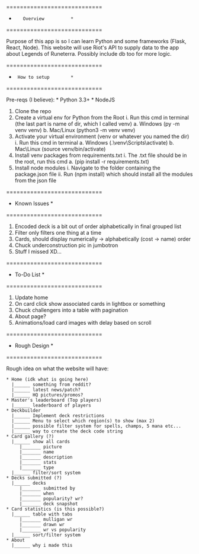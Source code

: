 ============================
*        Overview          *
============================

Purpose of this app is so I 
can learn Python and some 
frameworks (Flask, React, Node). 
This website will use Riot's
API to supply data to the app
about Legends of Runeterra. 
Possibly include db too for more
logic.

============================
*      How to setup        *
============================

Pre-reqs (I believe):
	* Python 3.3+
	* NodeJS

1. Clone the repo
2. Create a virtual env for Python from the Root
	i. Run this cmd in terminal (the last part is name of dir, which I called venv)
		a. Windows (py -m venv venv) 
		b. Mac/Linux (python3 -m venv venv) 
3. Activate your virtual environment (venv or whatever you named the dir)
	i. Run this cmd in terminal
		a. Windows (.\venv\Scripts\activate)
		b. Mac\Linux (source venv/bin/activate)
4. Install venv packages from requirements.txt
	i. The .txt file should be in the root, run this cmd
		a. (pip install -r requirements.txt)
5. Install node modules
	i. Navigate to the folder containing the package.json file
	ii. Run (npm install) which should install all the modules from the json file

============================
*	 Known Issues	   *

============================

1. Encoded deck is a bit out of order alphabetically in final grouped list
2. Filter only filters one thing at a time
3. Cards, should display numerically -> alphabetically (cost -> name) order
4. Chuck underconstruction pic in jumbotron
5. Stuff I missed XD...

============================
*	To-Do List	   *

============================

1. Update home
2. On card click show associated cards in lightbox or something
3. Chuck challengers into a table with pagination
4. About page?
5. Animations/load card images with delay based on scroll

============================
* 	Rough Design       *

============================

Rough idea on what the website will have:

	* Home (idk what is going here)
	  |______ something from reddit?
	  |______ latest news/patch?
  	  |______ HQ pictures/promos?
	* Master's leaderboard (Top players)
	  |______ leaderboard of players
	* Deckbuilder
	  |______ Implement deck restrictions
	  |______ Menu to select which region(s) to show (max 2)
	  |______ possible filter system for spells, champs, 5 mana etc...
	  |______ way to create the deck code string
	* Card gallery (?)
	  |______ show all cards
		 |_______ picture
		 |_______ name
		 |_______ description
		 |_______ stats
		 |_______ type
	  |______ filter/sort system
	* Decks submitted (?)
	  |______ decks
		 |_______ submitted by
		 |_______ when
		 |_______ popularity? wr?
		 |_______ deck snapshot
	* Card statistics (is this possible?)
	  |______ table with tabs
		 |_______ mulligan wr
		 |_______ drawn wr
		 |_______ wr vs popularity
	  |______ sort/filter system
	* About
	  |______ why i made this
